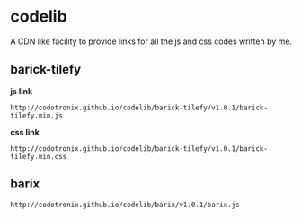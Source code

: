 # codelib
A CDN like facility to provide links for all the js and css codes written by me.

## barick-tilefy

**js link**

`http://codotronix.github.io/codelib/barick-tilefy/v1.0.1/barick-tilefy.min.js`

**css link**

`http://codotronix.github.io/codelib/barick-tilefy/v1.0.1/barick-tilefy.min.css`


## barix

`http://codotronix.github.io/codelib/barix/v1.0.1/barix.js`
